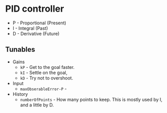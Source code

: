 # PID controller

* P - Proportional (Present)
* I - Integral (Past)
* D - Derivative (Future)

## Tunables

* Gains
  * `kP` - Get to the goal faster.
  * `kI` - Settle on the goal,
  * `kD` - Try not to overshoot.
* Input
  * `maxObserableError-P` - 
* History
  * `numberOfPoints` - How many points to keep. This is mostly used by I, and a little by D.
